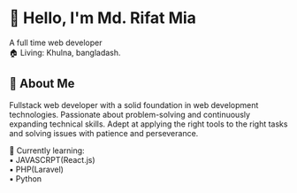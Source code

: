 # 👋 Hello, I'm Md. Rifat Mia
A full time web developer                                                                                                  
 🏠 Living: Khulna, bangladash.
## 💫 About Me
Fullstack web developer with a solid foundation in web development technologies. Passionate about problem-solving and continuously expanding technical skills. Adept at applying the right tools to the right tasks and solving issues with patience and perseverance.

 🌱 Currently learning:                                                                                
       ▪ JAVASCRPT(React.js)                                                                                               
       ▪ PHP(Laravel)                                                                                                       
       ▪ Python

  
